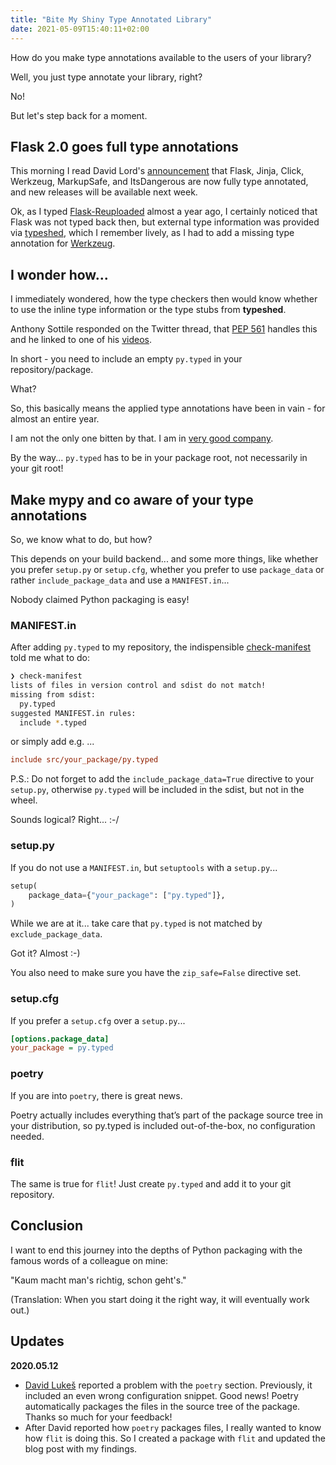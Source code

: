 ```yaml
---
title: "Bite My Shiny Type Annotated Library"
date: 2021-05-09T15:40:11+02:00
---
```


How do you make type annotations available to the users of your library?

Well, you just type annotate your library, right?

No!

But let's step back for a moment.

## Flask 2.0 goes full type annotations

This morning I read David Lord's [announcement](https://twitter.com/davidism/status/1391130343286001664) that Flask, Jinja, Click, Werkzeug, MarkupSafe,
and ItsDangerous are now fully type annotated,
and new releases will be available next week.

Ok, as I typed [Flask-Reuploaded](https://github.com/jugmac00/flask-reuploaded) almost a year ago,
I certainly noticed that Flask was not typed back then,
but external type information was provided via [typeshed](https://github.com/python/typeshed),
which I remember lively, as I had to add a missing type annotation for [Werkzeug](https://github.com/python/typeshed/pull/4308).

## I wonder how...

I immediately wondered,
how the type checkers then would know whether to use the inline type information or the type stubs from **typeshed**.

Anthony Sottile responded on the Twitter thread,
that [PEP 561](https://www.python.org/dev/peps/pep-0561/) handles this and he linked to one of his [videos](https://www.youtube.com/watch?v=n4GJ8rp6DpE).

In short - you need to include an empty `py.typed` in your repository/package.

What?

So, this basically means the applied type annotations have been in vain - for almost an entire year.

I am not the only one bitten by that.
I am in [very good company](https://github.com/encode/httpx/issues/193).

By the way... `py.typed` has to be in your package root, not necessarily in your git root!

## Make mypy and co aware of your type annotations

So, we know what to do, but how?

This depends on your build backend... and some more things,
like whether you prefer `setup.py` or `setup.cfg`,
whether you prefer to use `package_data` or rather `include_package_data` and use a `MANIFEST.in`...

Nobody claimed Python packaging is easy!

### MANIFEST.in

After adding `py.typed` to my repository,
the indispensible [check-manifest](https://pypi.org/project/check-manifest/) told me what to do:

```bash
❯ check-manifest 
lists of files in version control and sdist do not match!
missing from sdist:
  py.typed
suggested MANIFEST.in rules:
  include *.typed
```

or simply add e.g. ...

```ini
include src/your_package/py.typed
```

P.S.: Do not forget to add the `include_package_data=True` directive to your `setup.py`,
otherwise `py.typed` will be included in the sdist, but not in the wheel.

Sounds logical? Right... :-/

### setup.py

If you do not use a `MANIFEST.in`, but `setuptools` with a `setup.py`...


```python
setup(
    package_data={"your_package": ["py.typed"]},
)
```

While we are at it... take care that `py.typed` is not matched by `exclude_package_data`.

Got it? Almost :-)

You also need to make sure you have the `zip_safe=False` directive set.

### setup.cfg

If you prefer a `setup.cfg` over a `setup.py`...

```ini
[options.package_data]
your_package = py.typed
```

### poetry

If you are into `poetry`, there is great news.

Poetry actually includes everything that’s part of the package source tree in your distribution,
so py.typed is included out-of-the-box, no configuration needed.

### flit

The same is true for `flit`!
Just create `py.typed` and add it to your git repository.

## Conclusion

I want to end this journey into the depths of Python packaging with the famous words of a colleague on mine:

"Kaum macht man's richtig, schon geht's."

(Translation: When you start doing it the right way, it will eventually work out.)

## Updates

**2020.05.12**
- [David Lukeš](https://dlukes.github.io/) reported a problem with the `poetry` section.
  Previously, it included an even wrong configuration snippet.
  Good news!
  Poetry automatically packages the files in the source tree of the package.
  Thanks so much for your feedback!
- After David reported how `poetry` packages files,
  I really wanted to know how `flit` is doing this.
  So I created a package with `flit` and updated the blog post with my findings.
